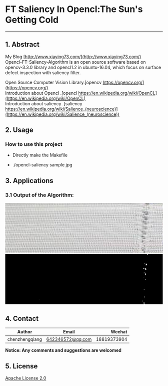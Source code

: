 # FT Saliency In Opencl:The Sun's Getting Cold
---

## 1. Abstract
My Blog [http://www.xiaying73.com/](http://www.xiaying73.com/)<br />
Opencl-FT-Saliency-Algorithm is an open source software based on opencv-3.3.0 library and opencl1.2 in ubuntu-16.04, 
which focus on surface defect inspection with saliency filter.<br />

Open Source Computer Vision Library.[opencv https://opencv.org/](https://opencv.org/)<br />
Introduction about Opencl .[opencl https://en.wikipedia.org/wiki/OpenCL](https://en.wikipedia.org/wiki/OpenCL)<br />
Introduction about saliency .[saliency https://en.wikipedia.org/wiki/Salience_(neuroscience)](https://en.wikipedia.org/wiki/Salience_(neuroscience))<br />  

## 2. Usage
### How to use this project

- Directly make the Makefile

- ./opencl-saliency sample.jpg

## 3. Applications
### 3.1 Output of the Algorithm:
<p align="left">
  <img width="1280" height="160" src="sample.jpg">
  <img width="1280" height="160" src="result.jpg">
</p>

## 4. Contact

|Author          | Email            | Wechat      |
| ---------------|:----------------:| -----------:|
| chenzhengqiang | 642346572@qq.com | 18819373904 |

**Notice:  Any comments and suggestions are welcomed**

## 5. License
[Apache License 2.0](./LICENSE)
